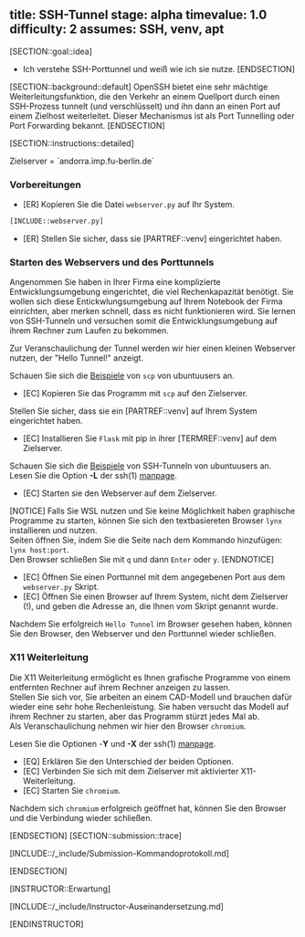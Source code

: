 title: SSH-Tunnel
stage: alpha
timevalue: 1.0
difficulty: 2
assumes: SSH, venv, apt
---
[SECTION::goal::idea]
 - Ich verstehe SSH-Porttunnel und weiß wie ich sie nutze.
[ENDSECTION]

[SECTION::background::default]
OpenSSH bietet eine sehr mächtige Weiterleitungsfunktion, die den Verkehr an einem Quellport durch 
einen SSH-Prozess tunnelt (und verschlüsselt) und ihn dann an einen Port auf einem Zielhost 
weiterleitet. Dieser Mechanismus ist als Port Tunnelling oder Port Forwarding bekannt.
[ENDSECTION]

[SECTION::instructions::detailed]

<replacement id='targetserver'>
Zielserver = `andorra.imp.fu-berlin.de`
</replacement>



### Vorbereitungen

- [ER] Kopieren Sie die Datei `webserver.py` auf Ihr System.

```python
[INCLUDE::webserver.py]
```

- [ER] Stellen Sie sicher, dass sie [PARTREF::venv] eingerichtet haben.

### Starten des Webservers und des Porttunnels

Angenommen Sie haben in Ihrer Firma eine komplizierte Entwicklungsumgebung eingerichtet, die viel 
Rechenkapazität benötigt. Sie wollen sich diese Entickwlungsumgebung auf Ihrem Notebook der Firma 
einrichten, aber merken schnell, dass es nicht funktionieren wird. Sie lernen von SSH-Tunneln und 
versuchen somit die Entwicklungsumgebung auf ihrem Rechner zum Laufen zu bekommen.

Zur Veranschaulichung der Tunnel werden wir hier einen kleinen Webserver nutzen, der 
"Hello Tunnel!" anzeigt. 

Schauen Sie sich die [Beispiele](https://wiki.ubuntuusers.de/SSH/#scp) von `scp` von ubuntuusers an.

- [EC] Kopieren Sie das Programm mit `scp` auf den Zielserver.

Stellen Sie sicher, dass sie ein [PARTREF::venv] auf Ihrem System eingerichtet haben.

- [EC] Installieren Sie `Flask` mit pip in ihrer [TERMREF::venv] auf dem Zielserver.

Schauen Sie sich die [Beispiele](https://wiki.ubuntuusers.de/SSH/#SSH-Tunnel) von SSH-Tunneln von 
ubuntuusers an.  
Lesen Sie die Option **-L** der ssh(1) [manpage](https://man.openbsd.org/ssh).

- [EC] Starten sie den Webserver auf dem Zielserver.

[NOTICE]
Falls Sie WSL nutzen und Sie keine Möglichkeit haben graphische Programme zu starten, können Sie 
sich den textbasiereten Browser `lynx` installieren und nutzen.  
Seiten öffnen Sie, indem Sie die Seite nach dem Kommando hinzufügen: `lynx host:port`.  
Den Browser schließen Sie mit `q` und dann `Enter` oder `y`.
[ENDNOTICE]

- [EC] Öffnen Sie einen Porttunnel mit dem angegebenen Port aus dem `webserver.py` Skript.
- [EC] Öffnen Sie einen Browser auf Ihrem System, nicht dem Zielserver (!), und geben die Adresse 
   an, die Ihnen vom Skript genannt wurde.

Nachdem Sie erfolgreich `Hello Tunnel` im Browser gesehen haben, können Sie den Browser, den 
Webserver und den Porttunnel wieder schließen.

### X11 Weiterleitung

Die X11 Weiterleitung ermöglicht es Ihnen grafische Programme von einem entfernten Rechner auf 
ihrem Rechner anzeigen zu lassen.  
Stellen Sie sich vor, Sie arbeiten an einem CAD-Modell und brauchen dafür wieder eine sehr hohe 
Rechenleistung. Sie haben versucht das Modell auf ihrem Rechner zu starten, aber das Programm 
stürzt jedes Mal ab.  
Als Veranschaulichung nehmen wir hier den Browser `chromium`.

Lesen Sie die Optionen -**Y** und **-X** der ssh(1) [manpage](https://man.openbsd.org/ssh).

- [EQ] Erklären Sie den Unterschied der beiden Optionen.
- [EC] Verbinden Sie sich mit dem Zielserver mit aktivierter X11-Weiterleitung.
- [EC] Starten Sie `chromium`.

Nachdem sich `chromium` erfolgreich geöffnet hat, können Sie den Browser und die Verbindung wieder schließen.

[ENDSECTION]
[SECTION::submission::trace]

[INCLUDE::/_include/Submission-Kommandoprotokoll.md]

[ENDSECTION]

[INSTRUCTOR::Erwartung]

[INCLUDE::/_include/Instructor-Auseinandersetzung.md]

[ENDINSTRUCTOR]

